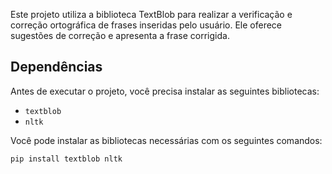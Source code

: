 Este projeto utiliza a biblioteca TextBlob para realizar a verificação e correção ortográfica de frases inseridas pelo usuário. Ele oferece sugestões de correção e apresenta a frase corrigida.

## Dependências

Antes de executar o projeto, você precisa instalar as seguintes bibliotecas:

- `textblob`
- `nltk`

Você pode instalar as bibliotecas necessárias com os seguintes comandos:

```bash
pip install textblob nltk
